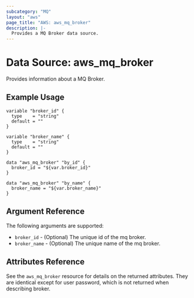 ```yaml
---
subcategory: "MQ"
layout: "aws"
page_title: "AWS: aws_mq_broker"
description: |-
  Provides a MQ Broker data source.
---
```


# Data Source: aws_mq_broker

Provides information about a MQ Broker.

## Example Usage

```hcl
variable "broker_id" {
  type    = "string"
  default = ""
}

variable "broker_name" {
  type    = "string"
  default = ""
}

data "aws_mq_broker" "by_id" {
  broker_id = "${var.broker_id}"
}

data "aws_mq_broker" "by_name" {
  broker_name = "${var.broker_name}"
}
```

## Argument Reference

The following arguments are supported:

* `broker_id` - (Optional) The unique id of the mq broker.
* `broker_name` - (Optional) The unique name of the mq broker.

## Attributes Reference

See the `aws_mq_broker` resource for details on the returned attributes.
They are identical except for user password, which is not returned when describing broker.
